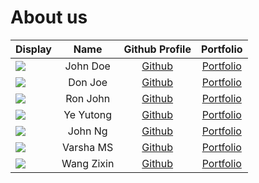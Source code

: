 # About us

Display | Name | Github Profile | Portfolio 
--------|:----:|:--------------:|:---------:
![](https://via.placeholder.com/100.png?text=Photo) | John Doe | [Github](https://github.com/) | [Portfolio](docs/team/johndoe.md)
![](https://via.placeholder.com/100.png?text=Photo) | Don Joe | [Github](https://github.com/) | [Portfolio](docs/team/johndoe.md)
![](https://via.placeholder.com/100.png?text=Photo) | Ron John | [Github](https://github.com/) | [Portfolio](docs/team/johndoe.md)
![](https://via.placeholder.com/100.png?text=Photo) | Ye Yutong | [Github](https://github.com/yeyutong811) | [Portfolio](docs/team/johndoe.md)
![](https://via.placeholder.com/100.png?text=Photo) | John Ng | [Github](https://github.com/JohnNub) | [Portfolio](docs/team/johnng.md)
![](https://via.placeholder.com/100.png?text=Photo) | Varsha MS | [Github](https://github.com/Varsha3006) | [Portfolio](docs/team/johndoe.md)
![](https://via.placeholder.com/100.png?text=Photo) | Wang Zixin | [Github](https://github.com/WangZixin67) | [Portfolio](docs/team/johndoe.md)
